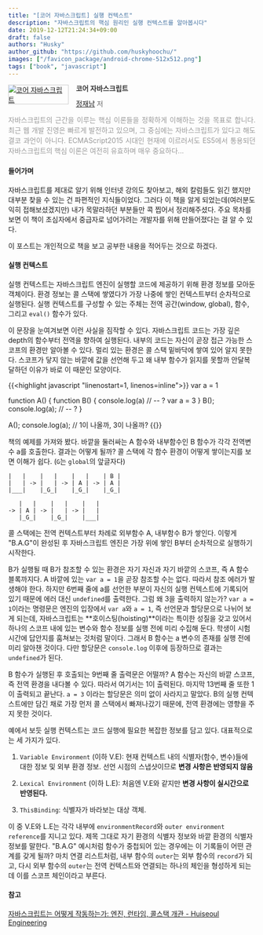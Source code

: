 ```yaml
---
title: "[코어 자바스크립트] 실행 컨텍스트"
description: "자바스크립트의 핵심 원리인 실행 컨텍스트를 알아봅시다"
date: 2019-12-12T21:24:34+09:00
draft: false
authors: "Husky"
author_github: "https://github.com/huskyhoochu/"
images: ["/favicon_package/android-chrome-512x512.png"]
tags: ["book", "javascript"]
---
```


<div style="clear:left;text-align:left;"><div style="float:left;margin:0 15px 5px 0;"><a href="http://www.yes24.com/Product/Goods/78586788" style="display:inline-block;overflow:hidden;border:solid 1px #ccc;" target="_blank" rel="noopener noreferrer"><img style="margin:-1px;vertical-align:top;" src="http://image.yes24.com/goods/78586788/S" border="0" alt="코어 자바스크립트 "></a></div><div><p style="line-height:1.2em;color:#333;font-size:14px;font-weight:bold;">코어 자바스크립트 </p><p style="margin-top:5px;line-height:1.2em;color:#666;"><a href="http://www.yes24.com/SearchCorner/Result?domain=ALL&author_yn=Y&query=&auth_no=274034" target="_blank" rel="noopener noreferrer">정재남</a> 저</p><p style="margin-top:14px;line-height:1.5em;text-align:justify;color:#999;">자바스크립트의 근간을 이루는 핵심 이론들을 정확하게 이해하는 것을 목표로 합니다. 최근 웹 개발 진영은 빠르게 발전하고 있으며, 그 중심에는 자바스크립트가 있다고 해도 결코 과언이 아니다. ECMAScript2015 시대인 현재에 이르러서도 ES5에서 통용되던 자바스크립트의 핵심 이론은 여전히 유효하며 매우 중요하다...</p></div></div>

#### 들어가며

자바스크립트를 제대로 알기 위해 인터넷 강의도 찾아보고, 해외 칼럼들도 읽긴 했지만 대부분 찾을 수 있는 건 파편적인 지식들이었다. 그러다 이 책을 알게 되었는데(여러분도 익히 접해보셨겠지만) 내가 목말라하던 부분들만 콕 찝어서 정리해주셨다. 주요 목차를 보면 이 책이 초심자에서 중급자로 넘어가려는 개발자를 위해 만들어졌다는 걸 알 수 있다.

이 포스트는 개인적으로 책을 보고 공부한 내용을 적어두는 것으로 하겠다.

#### 실행 컨텍스트

실행 컨텍스트는 자바스크립트 엔진이 실행할 코드에 제공하기 위해 환경 정보를 모아둔 객체이다. 환경 정보는 콜 스택에 쌓였다가 가장 나중에 쌓인 컨텍스트부터 순차적으로 실행된다. 실행 컨텍스트를 구성할 수 있는 주체는 전역 공간(window, global), 함수, 그리고 `eval()` 함수가 있다.

이 문장을 눈여겨보면 이런 사실을 짐작할 수 있다. 자바스크립트 코드는 가장 깊은 depth의 함수부터 전역을 향하여 실행된다. 내부의 코드는 자신이 곧장 접근 가능한 스코프의 환경만 알아볼 수 있다. 멀리 있는 환경은 콜 스택 밑바닥에 쌓여 있어 알지 못한다. 스코프가 닿지 않는 바깥에 값을 선언해 두고 왜 내부 함수가 읽지를 못할까 안달복달하던 이유가 바로 이 때문인 모양이다.

{{<highlight javascript "linenostart=1, linenos=inline">}}
var a = 1

function A() {
    function B() {
        console.log(a) // -- ?
        var a = 3
    }
    B();
    console.log(a); // -- ?
}

A();
console.log(a); // 1이 나올까, 3이 나올까?
{{</highlight>}}


책의 예제를 가져와 봤다. 바깥을 둘러싸는 A 함수와 내부함수인 B 함수가 각각 전역변수 a를 호출한다. 결과는 어떻게 될까? 콜 스택에 각 함수 환경이 어떻게 쌓이는지를 보면 이해가 쉽다. (`G`는 `global`의 앞글자다)


```
|   |    |   |    |   |    | B |
|   | -> |   | -> | A | -> | A |
|___|    |_G_|    |_G_|    |_G_|
   
   |   |    |   |    |   |
-> | A | -> |   | -> |   |
   |_G_|    |_G_|    |___|
```

콜 스택에는 전역 컨텍스트부터 차례로 외부함수 A, 내부함수 B가 쌓인다. 이렇게 "B.A.G"이 완성된 후 자바스크립트 엔진은 가장 위에 쌓인 B부터 순차적으로 실행하기 시작한다. 

B가 실행될 때 B가 참조할 수 있는 환경은 자기 자신과 자기 바깥의 스코프, 즉 A 함수 블록까지다. A 바깥에 있는 `var a = 1`을 곧장 참조할 수는 없다. 따라서 참조 에러가 발생해야 한다. 하지만 6번째 줄에 a를 선언한 부분이 자신의 실행 컨텍스트에 기록되어 있기 때문에 에러 대신 `undefined`를 출력한다. 그럼 왜 3을 출력하지 않는가? `var a = 1`이라는 명령문은 엔진의 입장에서 `var a`와 `a = 1`, 즉 선언문과 할당문으로 나뉘어 보게 되는데, 자바스크립트는 **호이스팅(hoisting)**이라는 특이한 성질을 갖고 있어서 하나의 스코프 내에 있는 변수와 함수 정보를 실행 전에 미리 수집해 둔다. 학생이 시험 시간에 답안지를 훔쳐보는 것처럼 말이다. 그래서 B 함수는 a 변수의 존재를 실행 전에 미리 알아챈 것이다. 다만 할당문은  `console.log` 이후에 등장하므로 결과는 `undefined`가 된다.

B 함수가 실행된 후 호출되는 9번째 줄 출력문은 어떨까? A 함수는 자신의 바깥 스코프, 즉 전역 환경을 내다볼 수 있다. 따라서 여기서는 1이 출력된다. 마지막 13번째 줄 또한 1이 출력되고 끝난다. `a = 3` 이라는 할당문은 의미 없이 사라지고 말았다. B의 실행 컨텍스트에만 담긴 채로 가장 먼저 콜 스택에서 빠져나갔기 때문에, 전역 환경에는 영향을 주지 못한 것이다.

예에서 보듯 실행 컨텍스트는 코드 실행에 필요한 복잡한 정보를 담고 있다. 대표적으로는 세 가지가 있다.

1. `Variable Environment` (이하 V.E): 현재 컨텍스트 내의 식별자(함수, 변수)들에 대한 정보 및 외부 환경 정보. 선언 시점의 스냅샷이므로 **변경 사항은 반영되지 않음**

2. `Lexical Environment` (이하 L.E): 처음엔 V.E와 같지만 **변경 사항이 실시간으로 반영된다.**

3. `ThisBinding`: 식별자가 바라보는 대상 객체.

이 중 V.E와 L.E는 각각 내부에 `environmentRecord`와 `outer environment reference`를 지니고 있다. 제목 그대로 자기 환경의 식별자 정보와 바깥 환경의 식별자 정보를 말한다. "B.A.G" 예시처럼 함수가 중첩되어 있는 경우에는 이 기록들이 어떤 관계를 갖게 될까? 마치 연결 리스트처럼, 내부 함수의 `outer`는 외부 함수의 `record`가 되고, 다시 외부 함수의 `outer`는 전역 컨텍스트와 연결되는 하나의 체인을 형성하게 되는데 이를 스코프 체인이라고 부른다.


#### 참고

<a href="https://engineering.huiseoul.com/%EC%9E%90%EB%B0%94%EC%8A%A4%ED%81%AC%EB%A6%BD%ED%8A%B8%EB%8A%94-%EC%96%B4%EB%96%BB%EA%B2%8C-%EC%9E%91%EB%8F%99%ED%95%98%EB%8A%94%EA%B0%80-%EC%97%94%EC%A7%84-%EB%9F%B0%ED%83%80%EC%9E%84-%EC%BD%9C%EC%8A%A4%ED%83%9D-%EA%B0%9C%EA%B4%80-ea47917c8442?gi=fb08c135cf39" target="__blank" rel="noopener noreferrer">자바스크립트는 어떻게 작동하는가: 엔진, 런타임, 콜스택 개관 - Huiseoul Engineering</a>



